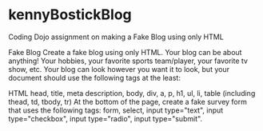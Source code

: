 # kennyBostickBlog
Coding Dojo assignment on making a Fake Blog using only HTML

Fake Blog
Create a fake blog using only HTML. Your blog can be about anything! Your hobbies, your favorite sports team/player, your favorite tv show, etc. Your blog can look however you want it to look, but your document should use the following tags at the least:

HTML
head, title, meta description, 
body, div, a, p, h1, ul, li, table (including thead, td, tbody, tr)
At the bottom of the page, create a fake survey form that uses the following tags:
form, select, input type="text", input type="checkbox", input type="radio", input type="submit".
